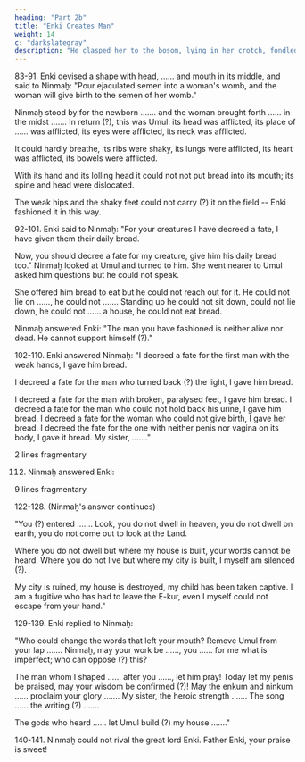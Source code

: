 ```yaml
---
heading: "Part 2b"
title: "Enki Creates Man"
weight: 14
c: "darkslategray"
description: "He clasped her to the bosom, lying in her crotch, fondled her thighs, fondled her with the hand."
---
```




83-91. Enki devised a shape with head, …… and mouth in its middle, and said to Ninmaḫ: "Pour ejaculated semen into a woman's womb, and the woman will give birth to the semen of her womb." 

Ninmaḫ stood by for the newborn ……. and the woman brought forth …… in the midst ……. In return (?), this was Umul: its head was afflicted, its place of …… was afflicted, its eyes were afflicted, its neck was afflicted. 

It could hardly breathe, its ribs were shaky, its lungs were afflicted, its heart was afflicted, its bowels were afflicted. 

With its hand and its lolling head it could not not put bread into its mouth; its spine and head were dislocated. 

The weak hips and the shaky feet could not carry (?) it on the field -- Enki fashioned it in this way.


92-101. Enki said to Ninmaḫ: "For your creatures I have decreed a fate, I have given them their daily bread. 

Now, you should decree a fate for my creature, give him his daily bread too." Ninmaḫ looked at Umul and turned to him. She went nearer to Umul asked him questions but he could not speak. 

She offered him bread to eat but he could not reach out for it. He could not lie on ……, he could not ……. Standing up he could not sit down, could not lie down, he could not …… a house, he could not eat bread. 

Ninmaḫ answered Enki: "The man you have fashioned is neither alive nor dead. He cannot support himself (?)."


102-110. Enki answered Ninmaḫ: "I decreed a fate for the first man with the weak hands, I gave him bread. 

I decreed a fate for the man who turned back (?) the light, I gave him bread. 

I decreed a fate for the man with broken, paralysed feet, I gave him bread. I decreed a fate for the man who could not hold back his urine, I gave him bread. I decreed a fate for the woman who could not give birth, I gave her bread. I decreed the fate for the one with neither penis nor vagina on its body, I gave it bread. My sister, ……."


2 lines fragmentary


112. Ninmaḫ answered Enki:

9 lines fragmentary

122-128. (Ninmaḫ's answer continues) 

"You (?) entered ……. Look, you do not dwell in heaven, you do not dwell on earth, you do not come out to look at the Land. 

Where you do not dwell but where my house is built, your words cannot be heard. Where you do not live but where my city is built, I myself am silenced (?).

My city is ruined, my house is destroyed, my child has been taken captive. I am a fugitive who has had to leave the E-kur, even I myself could not escape from your hand."


129-139. Enki replied to Ninmaḫ: 

"Who could change the words that left your mouth? Remove Umul from your lap ……. Ninmaḫ, may your work be ……, you …… for me what is imperfect; who can oppose (?) this? 

The man whom I shaped …… after you ……, let him pray! Today let my penis be praised, may your wisdom be confirmed (?)! May the enkum and ninkum …… proclaim your glory ……. My sister, the heroic strength ……. The song …… the writing (?) ……. 

The gods who heard …… let Umul build (?) my house ……."


140-141. Ninmaḫ could not rival the great lord Enki. Father Enki, your praise is sweet!

